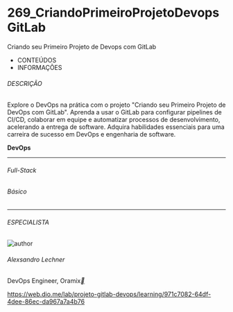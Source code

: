 # 269_CriandoPrimeiroProjetoDevopsGitLab


Criando seu Primeiro Projeto de Devops com GitLab



- CONTEÚDOS
- INFORMAÇÕES

###### DESCRIÇÃO

Explore o DevOps na prática com o projeto "Criando seu Primeiro Projeto de DevOps com GitLab". Aprenda a usar o GitLab para configurar pipelines de CI/CD, colaborar em equipe e automatizar processos de desenvolvimento, acelerando a entrega de software. Adquira habilidades essenciais para uma carreira de sucesso em DevOps e engenharia de software.

**DevOps**

------

###### Full-Stack

###### Básico

------

###### ESPECIALISTA

![author](https://hermes.dio.me/users/author/photos/899a5b89-e22c-416c-8229-71496e570689.jpg)

###### Alexsandro Lechner

DevOps Engineer, Oramix[**](https://www.linkedin.com/in/alexsandrolechner/)



https://web.dio.me/lab/projeto-gitlab-devops/learning/971c7082-64df-4dee-86ec-da967a7a4b76

